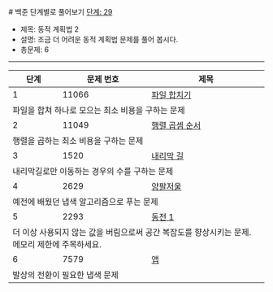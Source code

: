  # 백준 단계별로 풀어보기 [단계: 29](https://www.acmicpc.net/step/17)
- 제목: 동적 계획법 2
- 설명: 조금 더 어려운 동적 계획법 문제를 풀어 봅시다.
- 총문제: 6
---
<P>
  <table>
    <thead><tr><th>단계</th><th>문제 번호</th><th>제목</th></tr></thead>
    <tbody>
      <tr><td>1</td><td>11066</td><td><a href="https://www.acmicpc.net/problem/11066">파일 합치기</a></td></tr>
      <tr><td colspan="3">파일을 합쳐 하나로 모으는 최소 비용을 구하는 문제</td></tr>
      <tr><td>2</td><td>11049</td><td><a href="https://www.acmicpc.net/problem/11049">행렬 곱셈 순서</a></td></tr>
      <tr><td colspan="3">행렬을 곱하는 최소 비용을 구하는 문제</td></tr>
      <tr><td>3</td><td>1520</td><td><a href="https://www.acmicpc.net/problem/1520">내리막 길</a></td></tr>
      <tr><td colspan="3">내리막길로만 이동하는 경우의 수를 구하는 문제</td></tr>
      <tr><td>4</td><td>2629</td><td><a href="https://www.acmicpc.net/problem/2629">양팔저울</a></td></tr>
      <tr><td colspan="3">예전에 배웠던 냅색 알고리즘으로 푸는 문제</td></tr>
      <tr><td>5</td><td>2293</td><td><a href="https://www.acmicpc.net/problem/2293">동전 1</a></td></tr>
      <tr><td colspan="3">더 이상 사용되지 않는 값을 버림으로써 공간 복잡도를 향상시키는 문제. 메모리 제한에 주목하세요.</td></tr>
      <tr><td>6</td><td>7579</td><td><a href="https://www.acmicpc.net/problem/7579">앱</a></td></tr>
      <tr><td colspan="3">발상의 전환이 필요한 냅색 문제</td></tr>
    </tbody>
  </table>
</P>
